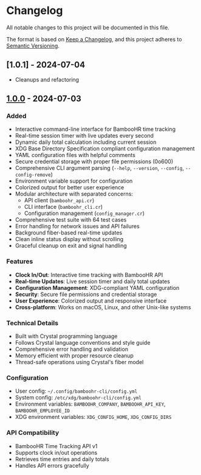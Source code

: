 # Changelog

All notable changes to this project will be documented in this file.

The format is based on [Keep a Changelog](https://keepachangelog.com/en/1.0.0/),
and this project adheres to [Semantic Versioning](https://semver.org/spec/v2.0.0.html).

## [1.0.1] - 2024-07-04
- Cleanups and refactoring

## [1.0.0] - 2024-07-03

### Added
- Interactive command-line interface for BambooHR time tracking
- Real-time session timer with live updates every second
- Dynamic daily total calculation including current session
- XDG Base Directory Specification compliant configuration management
- YAML configuration files with helpful comments
- Secure credential storage with proper file permissions (0o600)
- Comprehensive CLI argument parsing (`--help`, `--version`, `--config`, `--config-remove`)
- Environment variable support for configuration
- Colorized output for better user experience
- Modular architecture with separated concerns:
  - API client (`bamboohr_api.cr`)
  - CLI interface (`bamboohr_cli.cr`) 
  - Configuration management (`config_manager.cr`)
- Comprehensive test suite with 64 test cases
- Error handling for network issues and API failures
- Background fiber-based real-time updates
- Clean inline status display without scrolling
- Graceful cleanup on exit and signal handling

### Features
- **Clock In/Out**: Interactive time tracking with BambooHR API
- **Real-time Updates**: Live session timer and daily total updates
- **Configuration Management**: XDG-compliant YAML configuration
- **Security**: Secure file permissions and credential storage
- **User Experience**: Colorized output and responsive interface
- **Cross-platform**: Works on macOS, Linux, and other Unix-like systems

### Technical Details
- Built with Crystal programming language
- Follows Crystal language conventions and style guide
- Comprehensive error handling and validation
- Memory efficient with proper resource cleanup
- Thread-safe operations using Crystal's fiber model

### Configuration
- User config: `~/.config/bamboohr-cli/config.yml`
- System config: `/etc/xdg/bamboohr-cli/config.yml`
- Environment variables: `BAMBOOHR_COMPANY`, `BAMBOOHR_API_KEY`, `BAMBOOHR_EMPLOYEE_ID`
- XDG environment variables: `XDG_CONFIG_HOME`, `XDG_CONFIG_DIRS`

### API Compatibility
- BambooHR Time Tracking API v1
- Supports clock in/out operations
- Retrieves time entries and daily totals
- Handles API errors gracefully

[1.0.0]: https://github.com/josacar/bamboohr-cli/releases/tag/v1.0.0

